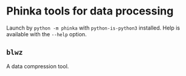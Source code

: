 # Phinka tools for data processing

Launch by `python -m phinka` with `python-is-python3` installed. Help is available with the `--help` option.

## `blwz`

A data compression tool.